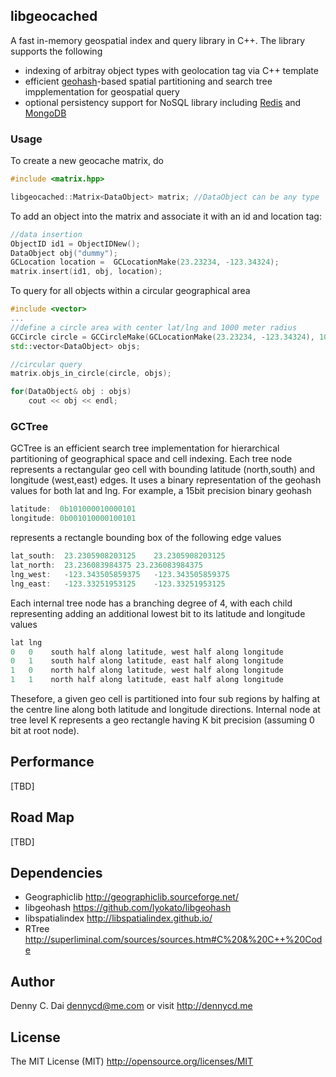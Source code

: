 ## libgeocached 
A fast in-memory geospatial index and query library in C++. The library supports the following

* indexing of arbitray object types with geolocation tag via C++ template
* efficient [geohash](https://en.wikipedia.org/wiki/Geohash)-based spatial partitioning and search tree impplementation for geospatial query
* optional persistency support for NoSQL library including [Redis](http://redis.io/) and [MongoDB](http://www.mongodb.org/)



### Usage
To create a new geocache matrix, do 
```cpp
#include <matrix.hpp>

libgeocached::Matrix<DataObject> matrix; //DataObject can be any type
```

To add an object into the matrix and associate it with an id and location tag:

```cpp
//data insertion
ObjectID id1 = ObjectIDNew();
DataObject obj("dummy");
GCLocation location =  GCLocationMake(23.23234, -123.34324);
matrix.insert(id1, obj, location);
```

To query for all objects within a circular geographical area 
```cpp
#include <vector>
...
//define a circle area with center lat/lng and 1000 meter radius
GCCircle circle = GCCircleMake(GCLocationMake(23.23234, -123.34324), 1000);
std::vector<DataObject> objs;

//circular query
matrix.objs_in_circle(circle, objs);

for(DataObject& obj : objs)
    cout << obj << endl;
```


### GCTree 
GCTree is an efficient search tree implementation for hierarchical partitioning of geographical space and cell indexing. Each tree node represents a rectangular geo cell with bounding latitude (north,south) and longitude (west,east) edges. It uses a binary representation of the geohash values for both lat and lng. For example, a 15bit precision binary geohash
```cpp
latitude:  0b101000010000101
longitude: 0b001010000100101

```

represents a rectangle bounding box of the following edge values

```cpp
lat_south:	23.2305908203125	23.2305908203125
lat_north:	23.236083984375	23.236083984375
lng_west:	-123.343505859375	-123.343505859375
lng_east:	-123.33251953125	-123.33251953125
```

Each internal tree node has a branching degree of 4, with each child representing adding an additional lowest bit to its latitude and longitude values
```cpp
lat lng
0   0    south half along latitude, west half along longitude
0   1    south half along latitude, east half along longitude
1   0    north half along latitude, west half along longitude
1   1    north half along latitude, east half along longitude
```

Thesefore, a given geo cell is partitioned into four sub regions by halfing at the centre line along both latitude and longitude directions. Internal node at tree level K represents a geo rectangle having K bit precision (assuming 0 bit at root node). 




## Performance
[TBD]

## Road Map
[TBD]

## Dependencies

* Geographiclib <http://geographiclib.sourceforge.net/>
* libgeohash <https://github.com/lyokato/libgeohash>
* libspatialindex <http://libspatialindex.github.io/>
* RTree <http://superliminal.com/sources/sources.htm#C%20&%20C++%20Code>


## Author 
Denny C. Dai <dennycd@me.com> or visit <http://dennycd.me>

## License 
The MIT License (MIT) 
<http://opensource.org/licenses/MIT>

